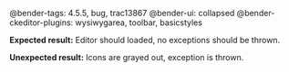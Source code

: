 @bender-tags: 4.5.5, bug, trac13867
@bender-ui: collapsed
@bender-ckeditor-plugins: wysiwygarea, toolbar, basicstyles

**Expected result:** Editor should loaded, no exceptions should be thrown.

**Unexpected result:** Icons are grayed out, exception is thrown.

